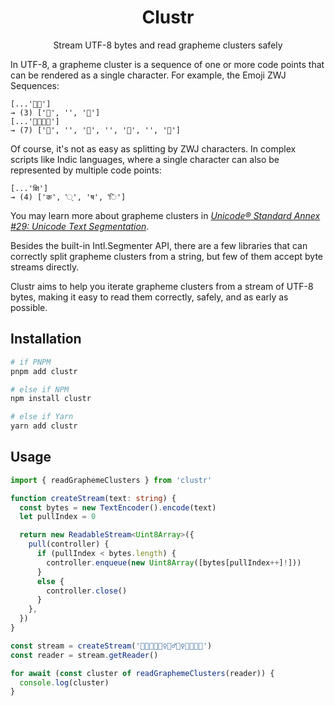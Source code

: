 <div align="center">

# Clustr

Stream UTF-8 bytes and read grapheme clusters safely

</div>

In UTF-8, a grapheme cluster is a sequence of one or more code points that can be rendered as a single character. For example, the Emoji ZWJ Sequences:

```
[...'👨‍🚀']
→ (3) ['👨', '‍', '🚀']
[...'👩‍👩‍👧‍👧']
→ (7) ['👩', '‍', '👩', '‍', '👧', '‍', '👧']
```

Of course, it's not as easy as splitting by ZWJ characters. In complex scripts like Indic languages, where a single character can also be represented by multiple code points:

```
[...'क्षि']
→ (4) ['क', '्', 'ष', 'ि']
```

You may learn more about grapheme clusters in [*Unicode® Standard Annex #29: Unicode Text Segmentation*](https://unicode.org/reports/tr29/).

Besides the built-in Intl.Segmenter API, there are a few libraries that can correctly split grapheme clusters from a string, but few of them accept byte streams directly.

Clustr aims to help you iterate grapheme clusters from a stream of UTF-8 bytes, making it easy to read them correctly, safely, and as early as possible.

## Installation

```bash
# if PNPM
pnpm add clustr

# else if NPM
npm install clustr

# else if Yarn
yarn add clustr
```

## Usage

```ts
import { readGraphemeClusters } from 'clustr'

function createStream(text: string) {
  const bytes = new TextEncoder().encode(text)
  let pullIndex = 0

  return new ReadableStream<Uint8Array>({
    pull(controller) {
      if (pullIndex < bytes.length) {
        controller.enqueue(new Uint8Array([bytes[pullIndex++]!]))
      }
      else {
        controller.close()
      }
    },
  })
}

const stream = createStream('👨‍🚀👩‍🚀💇‍♀️🚵‍♂️🚵‍♀️👩‍👩‍👧‍👧')
const reader = stream.getReader()

for await (const cluster of readGraphemeClusters(reader)) {
  console.log(cluster)
}
```

